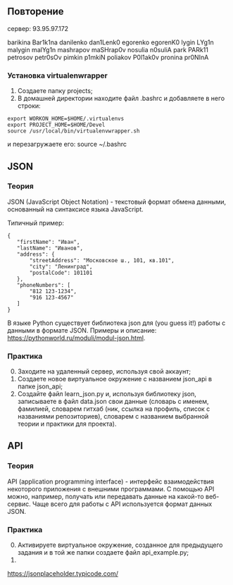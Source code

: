 ## Повторение

сервер: 93.95.97.172

barikina	Bar1k1na
danilenko	dan1Lenk0
egorenko	egorenK0
lygin	LYg1n
malygin	malYg1n
mashrapov	maSHrap0v
nosulia	n0suliA
park	PARk11
petrosov	petr0sOv
pimkin	p1mkiN
poliakov	P0l1ak0v
pronina	pr0NInA


### Установка virtualenwrapper

1. Создаете папку projects;
2. В домашней директории находите файл .bashrc и добавляете в него строки:
```
export WORKON_HOME=$HOME/.virtualenvs
export PROJECT_HOME=$HOME/Devel
source /usr/local/bin/virtualenvwrapper.sh
```
и перезагружаете его: source ~/.bashrc

## JSON

### Теория

JSON (JavaScript Object Notation) - текстовый формат обмена данными, основанный на синтаксисе языка JavaScript.

Типичный пример:

~~~~
{
   "firstName": "Иван",
   "lastName": "Иванов",
   "address": {
       "streetAddress": "Московское ш., 101, кв.101",
       "city": "Ленинград",
       "postalCode": 101101
   },
   "phoneNumbers": [
       "812 123-1234",
       "916 123-4567"
   ]
}
~~~~

В языке Python существует библиотека json для (you guess it!) работы с данными в формате JSON. Примеры и описание: https://pythonworld.ru/moduli/modul-json.html.

### Практика

0. Заходите на удаленный сервер, используя свой аккаунт;
1. Создаете новое виртуальное окружение с названием json_api в папке json_api;
2. Создайте файл learn_json.py и, используя библиотеку json, записываете в файл data.json свои данные (словарь с именем, фамилией, словарем гитхаб (ник, ссылка на профиль, список с названиями репозиториев), словарем с названием выбранной теории и практики для проекта). 

## API

### Теория

API (application programming interface) - интерфейс взаимодействия некоторого приложения с внешними программами. С помощью API можно, например, получать или передавать данные на какой-то веб-сервис. Чаще всего для работы с API используется формат данных JSON.

### Практика

0. Активируете виртуальное окружение, созданное для предыдущего задания и в той же папки создаете файл api_example.py;
1. 

https://jsonplaceholder.typicode.com/
